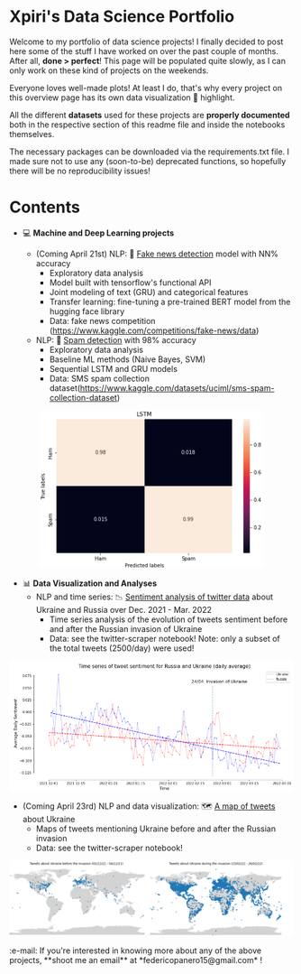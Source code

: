 # Xpiri's Data Science Portfolio

Welcome to my portfolio of data science projects! I finally decided to post here some of the stuff I have worked on over the past couple of months. After all, **done > perfect**! This page will be populated quite slowly, as I can only work on these kind of projects on the weekends. 



Everyone loves well-made plots! At least I do, that's why every project on this overview page has its own data visualization :eyes: highlight.

All the different **datasets** used for these projects are **properly documented** both in the respective section of this readme file and inside the notebooks themselves. 

The necessary packages can be downloaded via the requirements.txt file. I made sure not to use any (soon-to-be) deprecated functions, so hopefully there will be no reproducibility issues! 

# Contents 

* :computer: **Machine and Deep Learning projects**

  * (Coming April 21st) NLP: :newspaper: [Fake news detection]() model with NN% accuracy
    * Exploratory data analysis
    * Model built with tensorflow's functional API
    * Joint modeling of text (GRU) and categorical features 
    * Transfer learning: fine-tuning a pre-trained BERT model from the hugging face library
    * Data: fake news competition (https://www.kaggle.com/competitions/fake-news/data)
  * NLP: :e-mail: [Spam detection](SMS_spam_classification) with 98% accuracy
    * Exploratory data analysis 
    * Baseline ML methods (Naive Bayes, SVM)
    * Sequential LSTM and GRU models
    * Data: SMS spam collection dataset(https://www.kaggle.com/datasets/uciml/sms-spam-collection-dataset)
<p align="center">
  <img src="/Plots/spam_cm_lstm.png" width="400">
</p>

* :bar_chart: **Data Visualization and Analyses**
  * NLP and time series: :chart_with_downwards_trend: [Sentiment analysis of twitter data](https://github.com/Xpiri/Xpiri-Data-Science-Portfolio/tree/main/Sentiment%20analysis%20of%20twitter%20data) about Ukraine and Russia over Dec. 2021 - Mar. 2022
    * Time series analysis of the evolution of tweets sentiment before and after the Russian invasion of Ukraine
    * Data: see the twitter-scraper notebook! Note: only a subset of the total tweets (2500/day) were used!
 
<p align="center">
  <img src="/Plots/sent_rus_ukr_plot.png" width="800">
</p>
 
 * (Coming April 23rd) NLP and data visualization: :world_map: [A map of tweets](Map_of_Ukraine_tweets) about Ukraine
    * Maps of tweets mentioning Ukraine before and after the Russian invasion 
    * Data: see the twitter-scraper notebook!
 <p align="center">
  <img src="/Plots/tweet_map.png" width="1000">
</p>
:e-mail: If you're interested in knowing more about any of the above projects, **shoot me an email** at *federicopanero15@gmail.com* ! 
